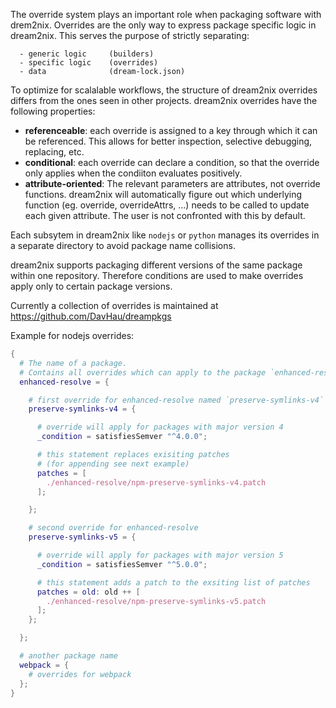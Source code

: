 The override system plays an important role when packaging software with drem2nix. Overrides are the only way to express package specific logic in dream2nix. This serves the purpose of strictly separating:
```
  - generic logic     (builders)
  - specific logic    (overrides)
  - data              (dream-lock.json)
```

To optimize for scalalable workflows, the structure of dream2nix overrides differs from the ones seen in other projects.
dream2nix overrides have the following properties:
  - **referenceable**: each override is assigned to a key through which it can be referenced. This allows for better inspection, selective debugging, replacing, etc.
  - **conditional**: each override can declare a condition, so that the override only applies when the condiiton evaluates positively.
  - **attribute-oriented**: The relevant parameters are attributes, not override functions. dream2nix will automatically figure out which underlying function (eg. override, overrideAttrs, ...) needs to be called to update each given attribute. The user is not confronted with this by default.

Each subsytem in dream2nix like `nodejs` or `python` manages its overrides in a separate directory to avoid package name collisions.

dream2nix supports packaging different versions of the same package within one repository. Therefore conditions are used to make overrides apply only to certain package versions.

Currently a collection of overrides is maintained at https://github.com/DavHau/dreampkgs

Example for nodejs overrides:
```nix
{
  # The name of a package.
  # Contains all overrides which can apply to the package `enhanced-resolve`
  enhanced-resolve = {

    # first override for enhanced-resolve named `preserve-symlinks-v4`
    preserve-symlinks-v4 = {

      # override will apply for packages with major version 4
      _condition = satisfiesSemver "^4.0.0";

      # this statement replaces exisiting patches
      # (for appending see next example)
      patches = [
        ./enhanced-resolve/npm-preserve-symlinks-v4.patch
      ];

    };

    # second override for enhanced-resolve
    preserve-symlinks-v5 = {

      # override will apply for packages with major version 5
      _condition = satisfiesSemver "^5.0.0";

      # this statement adds a patch to the exsiting list of patches
      patches = old: old ++ [
        ./enhanced-resolve/npm-preserve-symlinks-v5.patch
      ];
    };

  };

  # another package name
  webpack = {
    # overrides for webpack
  };
}
```